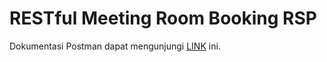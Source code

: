# RESTful Meeting Room Booking RSP 

Dokumentasi Postman dapat mengunjungi [LINK](https://documenter.getpostman.com/view/9181167/TVspk9hR) ini.
